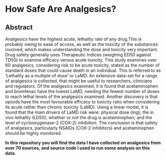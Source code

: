 # **How Safe Are Analgesics?**

## **Abstract**

Analgesics have the highest acute, lethality rate of any drug.This is probably owing to ease of access, as well as the toxicity of the substances involved, which makes understanding the dose and toxicity very important. Drug safety generally uses Therapeutic Indices (weighing ED50 against TD50) to examine efficacy versus acute toxicity. This study examines over 60 analgesics, considering risk to be acute toxicity, stated as the number of standard doses that could cause death in an individual. This is referred to as ‘Lethality as a multiple of dose’ or LaMD. An extensive data-set for a range of analgesics is collected, that might be useful to researchers, clinicians and regulators. Of the analgesics examined, it is found that acetaminophen and bromfenac have the lowest LaMD, needing the fewest number of doses to reach lethal levels of the analgesics examined. Another discovery is that opioids have the most favourable efficacy to toxicity ratio when considering its acute rather than chronic toxicity (LaMD). Using a linear model, it is found that the main drivers of LaMD risk were: physical dose (mg); the in vivo lethality (LD50); whether or not the drug is acetaminophen; and the level of cyclooxygenase-2 (COX-2) inhibition. The conclusion is that safety of analgesics, particularly NSAIDs (COX-2 inhibitors) and acetaminophen should be highly monitored.

**In this repository you will find the data I have collected on analgesics from over 70 sources, and source code I used to run some analysis on this data.**
